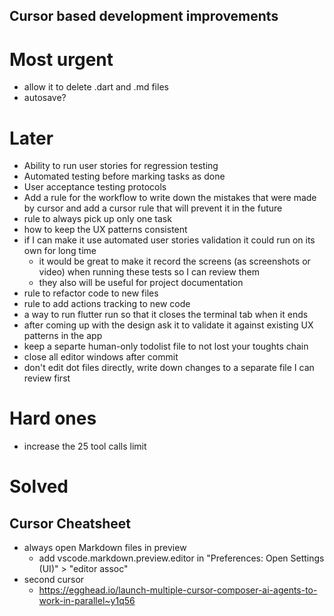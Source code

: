 
## Cursor based development improvements

# Most urgent
- allow it to delete .dart and .md files
- autosave?

# Later
- Ability to run user stories for regression testing
- Automated testing before marking tasks as done
- User acceptance testing protocols
- Add a rule for the workflow to write down the mistakes that were made by cursor and add a cursor rule that will prevent it in the future
- rule to always pick up only one task
- how to keep the UX patterns consistent
- if I can make it use automated user stories validation it could run on its own for long time
  - it would be great to make it record the screens (as screenshots or video) when running these tests so I can review them
  - they also will be useful for project documentation
- rule to refactor code to new files
- rule to add actions tracking to new code
- a way to run flutter run so that it closes the terminal tab when it ends
- after coming up with the design ask it to validate it against existing UX patterns in the app
- keep a separte human-only todolist file to not lost your toughts chain
- close all editor windows after commit
- don't edit dot files directly, write down changes to a separate file I can review first

# Hard ones
- increase the 25 tool calls limit

# Solved

## Cursor Cheatsheet
- always open Markdown files in preview
  - add vscode.markdown.preview.editor in "Preferences: Open Settings (UI)" > "editor assoc"
- second cursor
  - https://egghead.io/launch-multiple-cursor-composer-ai-agents-to-work-in-parallel~y1q56